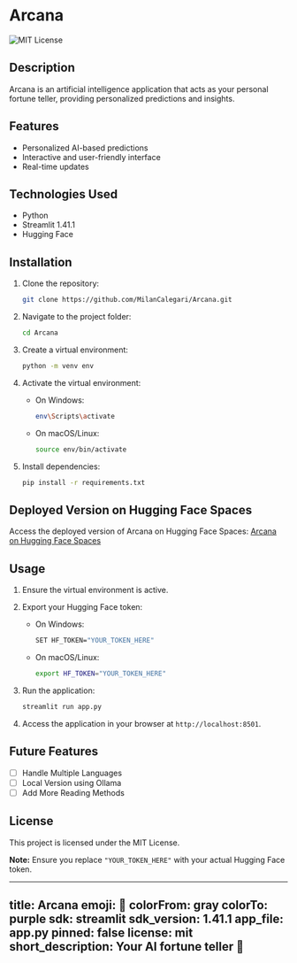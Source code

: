 # Arcana

![MIT License](https://img.shields.io/badge/license-MIT-green)

## Description

Arcana is an artificial intelligence application that acts as your personal fortune teller, providing personalized predictions and insights.

## Features

- Personalized AI-based predictions
- Interactive and user-friendly interface
- Real-time updates

## Technologies Used

- Python
- Streamlit 1.41.1
- Hugging Face

## Installation

1. Clone the repository:

   ```bash
   git clone https://github.com/MilanCalegari/Arcana.git
   ```

2. Navigate to the project folder:

   ```bash
   cd Arcana
   ```

3. Create a virtual environment:

   ```bash
   python -m venv env
   ```

4. Activate the virtual environment:

   - On Windows:

     ```bash
     env\Scripts\activate
     ```

   - On macOS/Linux:

     ```bash
     source env/bin/activate
     ```

5. Install dependencies:

   ```bash
   pip install -r requirements.txt
   ```

## Deployed Version on Hugging Face Spaces

Access the deployed version of Arcana on Hugging Face Spaces: [Arcana on Hugging Face Spaces](https://huggingface.co/spaces/rmcalegari/Arcana)

## Usage

1. Ensure the virtual environment is active.

2. Export your Hugging Face token:

   - On Windows:

     ```bash
     SET HF_TOKEN="YOUR_TOKEN_HERE"
     ```

   - On macOS/Linux:

     ```bash
     export HF_TOKEN="YOUR_TOKEN_HERE"
     ```

3. Run the application:

   ```bash
   streamlit run app.py
   ```

4. Access the application in your browser at `http://localhost:8501`.

## Future Features

- [ ] Handle Multiple Languages
- [ ] Local Version using Ollama
- [ ] Add More Reading Methods

## License

This project is licensed under the MIT License.

**Note:** Ensure you replace `"YOUR_TOKEN_HERE"` with your actual Hugging Face token.

---
title: Arcana
emoji: 🔮
colorFrom: gray
colorTo: purple
sdk: streamlit
sdk_version: 1.41.1
app_file: app.py
pinned: false
license: mit
short_description: Your AI fortune teller 🔮
---

